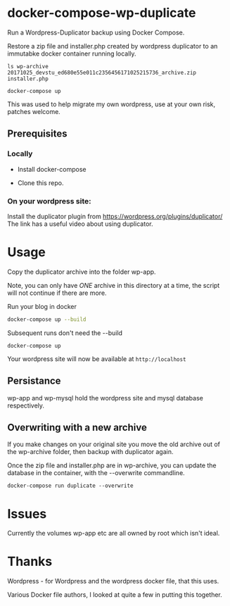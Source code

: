 # docker-compose-wp-duplicate
Run a Wordpress-Duplicator backup using Docker Compose.

Restore a zip file and installer.php created by wordpress duplicator
to an immutabke docker container running locally.

```
ls wp-archive
20171025_devstu_ed680e55e011c2356456171025215736_archive.zip  installer.php
```

```
docker-compose up
```

This was used to help migrate my own wordpress, use at
your own risk, patches welcome.


## Prerequisites

### Locally

- Install docker-compose

- Clone this repo.


### On your wordpress site:

Install the duplicator plugin from https://wordpress.org/plugins/duplicator/
The link has a useful video about using duplicator.


# Usage

Copy the duplicator archive into the folder wp-app.

Note, you can only have *ONE* archive in this directory at a time,
the script will not continue if there are more.

Run your blog in docker  

```sh
docker-compose up --build
```

Subsequent runs don't need the --build
```
docker-compose up
```

Your wordpress site will now be available at ```http://localhost```


## Persistance

wp-app and wp-mysql hold the wordpress site and mysql database respectively.


## Overwriting with a new archive

If you make changes on your original site you move the old archive
out of the wp-archive folder, then backup with duplicator again.

Once the zip file and installer.php are in wp-archive, you can update
the database in the container, with the --overwrite commandline.

```
docker-compose run duplicate --overwrite
```


# Issues

Currently the volumes wp-app etc are all owned by root which isn't ideal.


# Thanks

Wordpress - for Wordpress and the wordpress docker file, that this uses.

Various Docker file authors, I looked at quite a few in putting this together.
